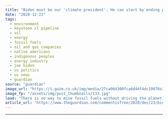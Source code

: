 ```yaml
---
title: "Biden must be our 'climate president'. He can start by ending pipeline projects | Faith Spotted Eagle and Kendall Mackey"
date: "2020-12-23"
tags: 
  - environment
  - keystone xl pipeline
  - oil
  - energy
  - fossil fuels
  - oil and gas companies
  - native americans
  - indigenous peoples
  - energy industry
  - joe biden
  - us politics
  - us news
  - guardian
source: "guardian"
image_url: "https://i.guim.co.uk/img/media/27ca064300fca6d44f4dc19970a1634dd79932c6/43_332_3334_2001/master/3334.jpg?width=460&quality=85&auto=format&fit=max&s=6ac51717fdc7d998bcfff83ce07923bd"
image_fp: "/assets/img/post_thumbnails/133.jpg"
lead: "There is no way to mine fossil fuels without driving the planet past 1.5C of warming and putting Indigenous communities at riskAs we prepare to turn the page on 2020, and inaugurate Joe Biden as president on 20 January 2021, the incoming administrati..."
article_url: "https://www.theguardian.com/commentisfree/2020/dec/23/biden-must-be-our-climate-president-he-can-start-by-ending-pipeline-projects"
---
```


---
